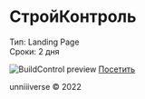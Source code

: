 # СтройКонтроль
Тип: Landing Page <br>
Сроки: 2 дня <br>

![BuildControl preview](https://unniiiverse.github.io/cdn/image/projectPreview/buildcontrol.jpg)
[Посетить](https://unniiiverse.github.io/project/2022/buildcontrol/)

unniiiverse © 2022
